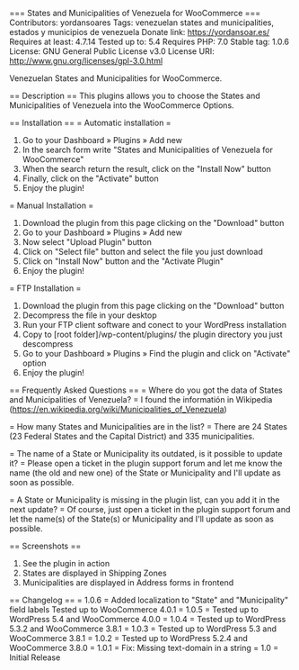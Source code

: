 === States and Municipalities of Venezuela for WooCommerce ===
Contributors: yordansoares
Tags: venezuelan states and municipalities, estados y municipios de venezuela
Donate link: https://yordansoar.es/
Requires at least: 4.7.14
Tested up to: 5.4
Requires PHP: 7.0
Stable tag: 1.0.6
License: GNU General Public License v3.0
License URI: http://www.gnu.org/licenses/gpl-3.0.html

Venezuelan States and Municipalities for WooCommerce.

== Description ==
This plugins allows you to choose the States and Municipalities of Venezuela into the WooCommerce Options.

== Installation ==
= Automatic installation =
1. Go to your Dashboard » Plugins » Add new
2. In the search form write "States and Municipalities of Venezuela for WooCommerce"
3. When the search return the result, click on the "Install Now" button
4. Finally, click on the "Activate" button
5. Enjoy the plugin!

= Manual Installation = 
1. Download the plugin from this page clicking on the "Download" button
2. Go to your Dashboard » Plugins » Add new
3. Now select "Upload Plugin" button
4. Click on "Select file" button and select the file you just download
5. Click on "Install Now" button and the "Activate Plugin"
6. Enjoy the plugin!

= FTP Installation =
1. Download the plugin from this page clicking on the "Download" button
2. Decompress the file in your desktop
3. Run your FTP client software and conect to your WordPress installation
4. Copy to [root folder]/wp-content/plugins/ the plugin directory you just descompress
5. Go to your Dashboard » Plugins » Find the plugin and click on "Activate" option
6. Enjoy the plugin!

== Frequently Asked Questions ==
= Where do you got the data of States and Municipalities of Venezuela? =
I found the informatión in Wikipedia (https://en.wikipedia.org/wiki/Municipalities_of_Venezuela)

= How many States and Municipalities are in the list? =
There are 24 States (23 Federal States and the Capital District) and 335 municipalities.

= The name of a State or Municipality its outdated, is it possible to update it? = 
Please open a ticket in the plugin support forum and let me know the name (the old and new one) of the State or Municipality and I'll update as soon as possible.

= A State or Municipality is missing in the plugin list, can you add it in the next update? =
Of course, just open a ticket in the plugin support forum and let the name(s) of the State(s) or Municipality and I'll update as soon as possible.

== Screenshots ==
1. See the plugin in action
2. States are displayed in Shipping Zones
3. Municipalities are displayed in Address forms in frontend

== Changelog ==
= 1.0.6 =
Added localization to "State" and "Municipality" field labels
Tested up to WooCommerce 4.0.1
= 1.0.5 =
Tested up to WordPress 5.4 and WooCommerce 4.0.0
= 1.0.4 =
Tested up to WordPress 5.3.2 and WooCommerce 3.8.1
= 1.0.3 =
Tested up to WordPress 5.3 and WooCommerce 3.8.1
= 1.0.2 =
Tested up to WordPress 5.2.4 and WooCommerce 3.8.0
= 1.0.1 =
Fix: Missing text-domain in a string
= 1.0 =
Initial Release